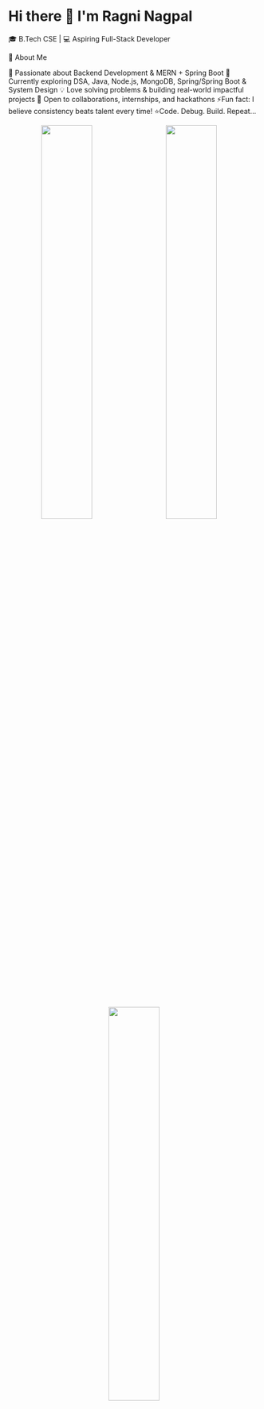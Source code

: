 # Hi there 👋 I'm Ragni Nagpal  

🎓 B.Tech CSE | 💻 Aspiring Full-Stack Developer  

🌟 About Me

🚀 Passionate about Backend Development & MERN + Spring Boot
🌱 Currently exploring DSA, Java, Node.js, MongoDB, Spring/Spring Boot & System Design
💡 Love solving problems & building real-world impactful projects
🤝 Open to collaborations, internships, and hackathons
⚡Fun fact: I believe consistency beats talent every time! 
⭐️Code. Debug. Build. Repeat...

<!-- First row -->
<p align="center">
  <img src="https://github-readme-stats.vercel.app/api?username=RagniNagpal&show_icons=true&theme=radical" width="45%" />
  &nbsp;&nbsp;&nbsp;&nbsp; 
<img src="https://github-readme-streak-stats.herokuapp.com/?user=RagniNagpal&theme=radical" width="45%" />
  &nbsp;&nbsp;&nbsp;&nbsp;</p>

<!-- Second row -->
<p align="center">
    <img src="https://github-readme-stats.vercel.app/api/top-langs/?username=RagniNagpal&layout=compact&theme=radical" width="45%" />

</p>



